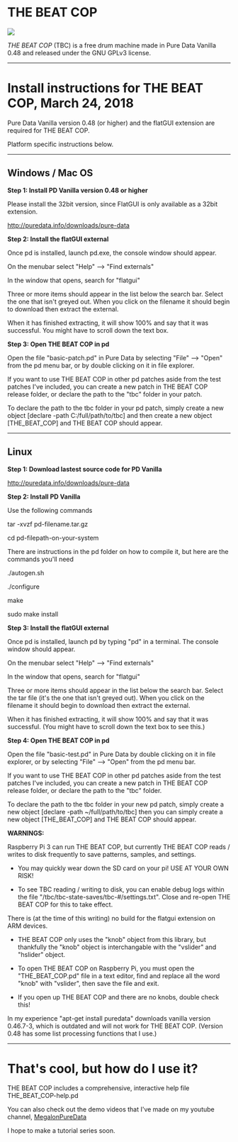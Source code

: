 # THE BEAT COP

![](https://i.imgur.com/d0R6KNK.gif)

*THE BEAT COP* (TBC) is a free drum machine made in Pure Data Vanilla 0.48 and released under the GNU GPLv3 license.                                            

_________

# Install instructions for THE BEAT COP, March 24, 2018

Pure Data Vanilla version 0.48 (or higher) and the flatGUI extension are required for THE BEAT COP.

Platform specific instructions below.

_________

## Windows / Mac OS
**Step 1: Install PD Vanilla version 0.48 or higher**

Please install the 32bit version, since FlatGUI is only available as a 32bit extension.

http://puredata.info/downloads/pure-data 



**Step 2: Install the flatGUI external**

Once pd is installed, launch pd.exe, the console window should appear.

On the menubar select "Help" --> "Find externals"

In the window that opens, search for "flatgui"

Three or more items should appear in the list below the search bar. Select the one that isn't greyed out. When you click on the filename it should begin to download then extract the external.

When it has finished extracting, it will show 100% and say that it was successful. You might have to scroll down the text box.



**Step 3: Open THE BEAT COP in pd**

Open the file "basic-patch.pd" in Pure Data by selecting "File" --> "Open" from the pd menu bar, or by double clicking on it in file explorer.

If you want to use THE BEAT COP in other pd patches aside from the test patches I've included, you can create a new patch in THE BEAT COP release folder, or declare the path to the "tbc" folder in your patch.

To declare the path to the tbc folder in your pd patch, simply create a new object [declare -path C:/full/path/to/tbc] and then create a new object [THE_BEAT_COP] and THE BEAT COP should appear.

_________

## Linux

**Step 1: Download lastest source code for PD Vanilla**

http://puredata.info/downloads/pure-data 



**Step 2: Install PD Vanilla**

Use the following commands

tar -xvzf pd-filename.tar.gz

cd pd-filepath-on-your-system



There are instructions in the pd folder on how to compile it, but here are the commands you'll need



./autogen.sh

./configure

make

sudo make install



**Step 3: Install the flatGUI external**

Once pd is installed, launch pd by typing "pd" in a terminal. The console window should appear.

On the menubar select "Help" --> "Find externals"

In the window that opens, search for "flatgui"

Three or more items should appear in the list below the search bar. Select the tar file (it's the one that isn't greyed out). When you click on the filename it should begin to download then extract the external.

When it has finished extracting, it will show 100% and say that it was successful. (You might have to scroll down the text box to see this.)



**Step 4: Open THE BEAT COP in pd**

Open the file "basic-test.pd" in Pure Data by double clicking on it in file explorer, or by selecting "File" --> "Open" from the pd menu bar.



If you want to use THE BEAT COP in other pd patches aside from the test patches I've included, you can create a new patch in THE BEAT COP release folder, or declare the path to the "tbc" folder.

To declare the path to the tbc folder in your new pd patch, simply create a new object [declare -path ~/full/path/to/tbc] then you can simply create a new object [THE_BEAT_COP] and THE BEAT COP should appear.

**WARNINGS:**

Raspberry Pi 3 can run THE BEAT COP, but currently THE BEAT COP reads / writes to disk frequently to save patterns, samples, and settings.

  * You may quickly wear down the SD card on your pi! USE AT YOUR OWN RISK!

  * To see TBC reading / writing to disk, you can enable debug logs within the file "/tbc/tbc-state-saves/tbc-#/settings.txt". Close and re-open THE BEAT COP for this to take effect.    



There is (at the time of this writing) no build for the flatgui extension on ARM devices.

  * THE BEAT COP only uses the "knob" object from this library, but thankfully the "knob" object is interchangable with the "vslider" and "hslider" object.

  * To open THE BEAT COP on Raspberry Pi, you must open the "THE_BEAT_COP.pd" file in a text editor, find and replace all the word "knob" with "vslider", then save the file and exit.

  * If you open up THE BEAT COP and there are no knobs, double check this!



In my experience "apt-get install puredata" downloads vanilla version 0.46.7-3, which is outdated and will not work for THE BEAT COP. (Version 0.48 has some list processing functions that I use.)

________

# That's cool, but how do I use it?

THE BEAT COP includes a comprehensive, interactive help file THE_BEAT_COP-help.pd

You can also check out the demo videos that I've made on my youtube channel, [MegalonPureData](https://www.youtube.com/channel/UCRTrsMZ6f6HXOpgBpMisBiQ/videos)

I hope to make a tutorial series soon.
